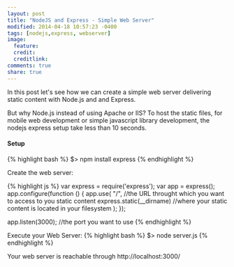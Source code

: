 ```yaml
---
layout: post
title: "NodeJS and Express - Simple Web Server"
modified: 2014-04-18 10:57:23 -0400
tags: [nodejs,express, webserver]
image:
  feature: 
  credit: 
  creditlink: 
comments: true
share: true
---
```

In this post let's see how we can create a simple web server delivering static content with Node.js and and Express. 

But why Node.js instead of using Apache or IIS? To host the static files, for mobile web development or simple javascript library development, the nodejs express setup take less than 10 seconds.

#### Setup
{% highlight bash %}
$> npm install express
{% endhighlight %}

Create the web server:

{% highlight js %}
var express = require('express');
var app = express();
app.configure(function () {
    app.use(
        "/", //the URL throught which you want to access to you static content
        express.static(__dirname) //where your static content is located in your filesystem
    );
});

app.listen(3000); //the port you want to use
{% endhighlight %}

Execute your Web Server:
{% highlight bash %}
$> node server.js
{% endhighlight %}

Your web server is reachable through http://localhost:3000/